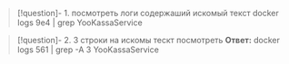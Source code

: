  > [!question]- 1. посмотреть логи содержаший искомый текст 
 > docker logs 9e4 | grep YooKassaService
 

> [!question]-  2. 3 строки на искомы тескт посмотреть 
>  **Ответ:**  docker logs 561 | grep -A 3 YooKassaService





